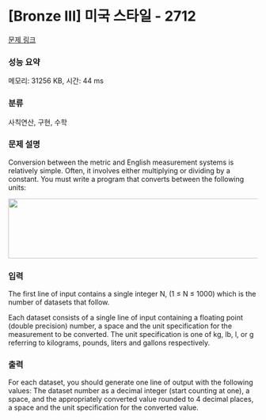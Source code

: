 # [Bronze III] 미국 스타일 - 2712 

[문제 링크](https://www.acmicpc.net/problem/2712) 

### 성능 요약

메모리: 31256 KB, 시간: 44 ms

### 분류

사칙연산, 구현, 수학

### 문제 설명

<p>Conversion between the metric and English measurement systems is relatively simple. Often, it involves either multiplying or dividing by a constant. You must write a program that converts between the following units: </p>

<p><img alt="" src="https://www.acmicpc.net/upload/images/conv(1).png" style="height:121px; width:758px"></p>

### 입력 

 <p>The first line of input contains a single integer N, (1 ≤ N ≤ 1000) which is the number of datasets that follow. </p>

<p>Each dataset consists of a single line of input containing a floating point (double precision) number, a space and the unit specification for the measurement to be converted. The unit specification is one of kg, lb, l, or g referring to kilograms, pounds, liters and gallons respectively. </p>

### 출력 

 <p>For each dataset, you should generate one line of output with the following values: The dataset number as a decimal integer (start counting at one), a space, and the appropriately converted value rounded to 4 decimal places, a space and the unit specification for the converted value. </p>

